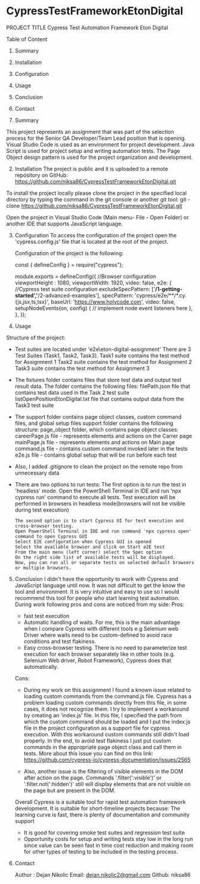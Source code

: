 # CypressTestFrameworkEtonDigital
PROJECT TITLE
Cypress Test Automation Framework Eton Digital

Table of Content
1. Summary
2. Installation
3. Configuration
4. Usage
5. Conclusion
6. Contact

1. Summary

This project represents an assignment that was part of the selection process for the Senior QA Developer/Team Lead position that is opening.
Visual Studio Code is used as an environment for project development.
Java Script is used for project setup and writing automation tests.
The Page Object design pattern is used for the project organization and development. 

2. Installation
The project is public and it is uploaded to a remote repository on GitHub:
https://github.com/niksa86/CypressTestFrameworkEtonDigital.git

To install the project locally please clone the project in the specified local directory by typing the command in the git console or another git tool:
git -clone https://github.com/niksa86/CypressTestFrameworkEtonDigital.git

Open the project in Visual Studio Code (Main menu- File - Open Folder) or another IDE that supports JavaScript language.

3. Configuration
To access the configuration of the project open the 'cypress.config.js' file that is located at the root of the project.

    Configuration of the project is the following:

    const { defineConfig } = require("cypress");

    module.exports = defineConfig({
        //Browser configuration
        viewportHeight : 1080, 
        viewportWidth: 1920, 
        video: false, 
    e2e: {
        //Cypress test suite configuration
        excludeSpecPattern: ['**/1-getting-started','**/2-advanced-examples'],
        specPattern: 'cypress/e2e/**/*.cy.{js,jsx,ts,tsx}',
        baseUrl: 'https://www.holycode.com',
        video: false,
        setupNodeEvents(on, config) {
            // implement node event listeners here
        },
    },
});

4. Usage

Structure of the project:
 -  Test suites are located under 'e2e\eton-digital-assignment'
    There are 3 Test Suites (Task1, Task2, Task3).
        Task1 suite contains the test method for Assignment 1
        Task2 suite contains the test method for Assignment 2
        Task3 suite contains the test method for Assignment 3

 -  The fixtures folder contains files that store test data and output test result data. 
    The folder contains the following files:
        filePath.json file that contains test data used in the Task 2 test suite
        listOpenPositionEtonDigital.txt file that contains output data from the Task3 test suite

 -  The support folder contains page object classes, custom command files, and global setup files
    support folder contains the following structure:
        page_object folder, which contains page object classes:
            careerPage.js file -  represents elements and actions on the Carrer page
            mainPage.js file -  represents elements and actions on Main page
        command.js file - contains custom command invoked later in the tests
        e2e.js file - contains global setup that will be run before each test

 -  Also, I added .gitignore to clean the project on the remote repo from unnecessary data

 -  There are two options to run tests:
        The first option is to run the test in 'headless' mode. Open the PowerShell Terminal in IDE and run 'npx cypress run' command to execute all tests. Test execution will be performed in browsers in headless mode(browsers will not be visible during test execution)

        The second option is to start Cypress UI for test execution and cross-browser testing. 
        Open PowerShell Terminal in IDE and run command 'npx cypress open' command to open Cypress GUI
        Select E2E configuration when Cypress GUI is opened
        Select the available browser and click on Start e2E test
        From the main menu (left corner) select the Spec option
        On the right side list of available tests will be displayed. 
        Now, you can run all or separate tests on selected default browsers or multiple browsers. 

5. Conclusion
I didn't have the opportunity to work with Cypress and JavaScript language until now. It was not  difficult to get the know the tool and environment. It is very intuitive and easy to use so I would recommend this tool for people who start learning test automation. During work following pros and cons are noticed from my side:
    Pros:
     - fast test execution
     - Automatic handling of waits. For me, this is the main advantage when  I compare Cypress with different tools e.g Selenium web Driver where waits need to be custom-defined to avoid race conditions and test flakiness. 
     - Easy cross-browser testing. There is no need to parameterize test execution for each browser separately like in other tools (e.g. Selenium Web driver, Robot Framework), Cypress does that automatically.

     Cons:
     - During my work on this assignment I found a known issue related to loading custom commands from the command.js file. Cypress has a problem loading custom commands directly from this file, in some cases, it does not recognize them. I try to implement a workaround by creating an 'index.js' file. In this file, I specified the path from which the custom command should be loaded and I put the index.js file in the project configuration as a support file for cypress execution. With this workaround custom commands still didn't load properly. In the end, to avoid test flakiness I just put custom commands in the appropriate page object class and call them in tests. More about this issue you can find on this link: https://github.com/cypress-io/cypress-documentation/issues/2565

     - Also, another issue is the filtering of visible elements in the DOM after action on the page. Commands '.filter(':visible')' or '.filter.not(':hidden')' still will display elements that are not visible on the page but are present in the DOM.

     
     Overall Cypress is a suitable tool for rapid test automation framework development. 
     It is suitable for short-timeline projects because:
     The learning curve is fast, there is plenty of documentation and community support
     - It is good for covering smoke test suites and regression test suite
     - Opportunity costs for setup and writing tests stay low in the long run since value can be seen fast in time cost reduction and making room for other types of testing to be included in the testing process. 

6. Contact
   
   Author :  Dejan Nikolic
   Email:    dejan.nikolic2@gmail.com
   Github:   niksa86





